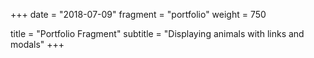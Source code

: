 +++
date = "2018-07-09"
fragment = "portfolio"
weight = 750

title = "Portfolio Fragment"
subtitle = "Displaying animals with links and modals"
+++
